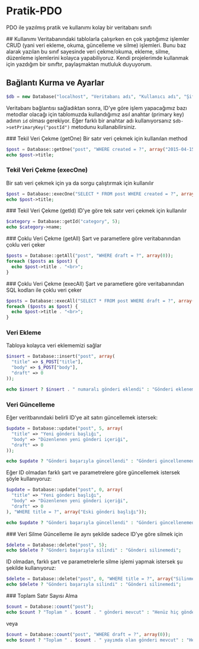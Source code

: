 # Pratik-PDO
PDO ile yazılmış pratik ve kullanımı kolay bir veritabanı sınıfı

## Kullanımı
Veritabanındaki tablolarla çalışırken en çok yaptığımız işlemler CRUD (yani veri ekleme, okuma, güncelleme ve silme) işlemleri. Bunu baz alarak yazılan bu sınıf sayesinde veri çekme/okuma, ekleme, silme, düzenleme işlemlerini kolayca yapabiliyoruz. Kendi projelerimde kullanmak için yazdığım bir sınıftır, paylaşmaktan mutluluk duyuyorum.

## Bağlantı Kurma ve Ayarlar
```php
$db = new Database("localhost", "Veritabanı adı", "Kullanıcı adı", "Şifre");
```
Veritabanı bağlantısı sağladıktan sonra, ID'ye göre işlem yapacağımız bazı metodlar olacağı için tablomuzda kullandığımız asıl anahtar (primary key) adının `id` olması gerekiyor. Eğer farklı bir anahtar adı kullanıyorsanız `$db->setPrimaryKey("postId")` metodunu kullanabilirsiniz.

### Tekil Veri Çekme (getOne)
Bir satır veri çekmek için kullanılan method
```php
$post = Database::getOne("post", "WHERE created = ?", array("2015-04-15 12:24:14"));
echo $post->title;
```

### Tekil Veri Çekme (execOne)
Bir satı veri çekmek için ya da sorgu çalıştırmak için kullanılır
```php
$post = Database::execOne("SELECT * FROM post WHERE created = ?", array("2015-04-15 12:24:14"));
echo $post->title;
```

### Tekil Veri Çekme (getId)
ID'ye göre tek satır veri çekmek için kullanılır
```php
$category = Database::getId("category", 5);
echo $category->name;
```

### Çoklu Veri Çekme (getAll)
Şart ve parametlere göre veritabanından çoklu veri çeker
```php
$posts = Database::getAll("post", "WHERE draft = ?", array(0));
foreach ($posts as $post) {
  echo $post->title . "<br>";
}
```

### Çoklu Veri Çekme (execAll)
Şart ve parametlere göre veritabanından SQL kodları ile çoklu veri çeker
```php
$posts = Database::execAll("SELECT * FROM post WHERE draft = ?", array(0));
foreach ($posts as $post) {
  echo $post->title . "<br>";
}
```

### Veri Ekleme
Tabloya kolayca veri eklememizi sağlar
```php
$insert = Database::insert("post", array(
  "title" => $_POST["title"],
  "body" => $_POST["body"],
  "draft" => 0
));

echo $insert ? $insert . " numaralı gönderi eklendi" : "Gönderi eklenemedi";
```

### Veri Güncelleme
Eğer veritbanındaki belirli ID'ye ait satırı güncellemek istersek:
```php
$update = Database::update("post", 5, array(
  "title" => "Yeni gönderi başlığı",
  "body" => "Düzenlenen yeni gönderi içeriği",
  "draft" => 0
));

echo $update ? "Gönderi başarıyla güncellendi" : "Gönderi güncellenemedi";
```

Eğer ID olmadan farklı şart ve parametrelere göre güncellemek istersek şöyle kullanıyoruz:
```php
$update = Database::update("post", 0, array(
  "title" => "Yeni gönderi başlığı",
  "body" => "Düzenlenen yeni gönderi içeriği",
  "draft" => 0
), "WHERE title = ?", array("Eski gönderi başlığı"));

echo $update ? "Gönderi başarıyla güncellendi" : "Gönderi güncellenemedi";
```

### Veri Silme
Güncelleme ile aynı şekilde sadece ID'ye göre silmek için
```php
$delete = Database::delete("post", 5);
echo $delete ? "Gönderi başarıyla silindi" : "Gönderi silinemedi";
```

ID olmadan, farklı şart ve parametrelerle silme işlemi yapmak istersek şu şekilde kullanıyoruz:
```php
$delete = Database::delete("post", 0, "WHERE title = ?", array("Silinmelik gönderi"));
echo $delete ? "Gönderi başarıyla silindi" : "Gönderi silinemedi";
```

### Toplam Satır Sayısı Alma
```php
$count = Database::count("post");
echo $count ? "Toplam " . $count . " gönderi mevcut" : "Henüz hiç gönderi yok";
```
veya
```php
$count = Database::count("post", "WHERE draft = ?", array(0));
echo $count ? "Toplam " . $count . " yayımda olan gönderi mevcut" : "Henüz hiç yayımlanmış gönderi yok";
```
